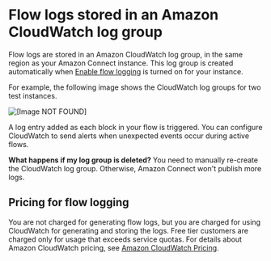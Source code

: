 # Flow logs stored in an Amazon CloudWatch log group<a name="contact-flow-logs-stored-in-cloudwatch"></a>

Flow logs are stored in an Amazon CloudWatch log group, in the same region as your Amazon Connect instance\. This log group is created automatically when [Enable flow logging](contact-flow-logs.md#enable-contact-flow-logs) is turned on for your instance\.

For example, the following image shows the CloudWatch log groups for two test instances\.

![\[Image NOT FOUND\]](http://docs.aws.amazon.com/connect/latest/adminguide/images/cloudwatch-log-group.png)

 A log entry added as each block in your flow is triggered\. You can configure CloudWatch to send alerts when unexpected events occur during active flows\. 

**What happens if my log group is deleted?** You need to manually re\-create the CloudWatch log group\. Otherwise, Amazon Connect won't publish more logs\. 

## Pricing for flow logging<a name="pricing-contact-flow-logs"></a>

You are not charged for generating flow logs, but you are charged for using CloudWatch for generating and storing the logs\. Free tier customers are charged only for usage that exceeds service quotas\. For details about Amazon CloudWatch pricing, see [Amazon CloudWatch Pricing](https://aws.amazon.com/cloudwatch/pricing/)\.
